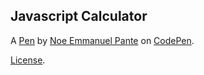 Javascript Calculator
---------------------


A [Pen](http://codepen.io/neapante/pen/advagE) by [Noe Emmanuel Pante](http://codepen.io/neapante) on [CodePen](http://codepen.io/).

[License](http://codepen.io/neapante/pen/advagE/license).